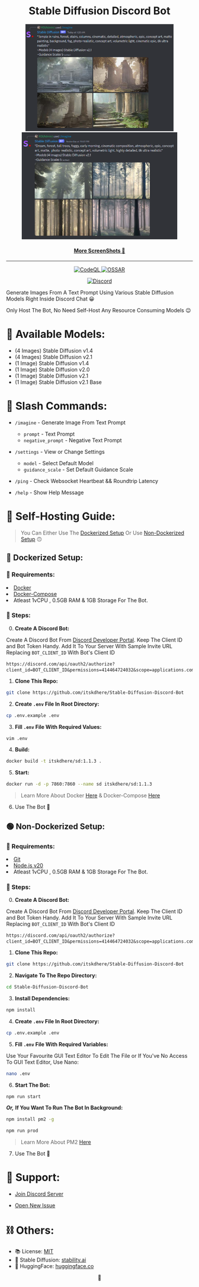 <h1 align="center">Stable Diffusion Discord Bot</h1>

<p align="center">
<img width="400px" src="https://github.com/itskdhere/Stable-Diffusion-Discord-Bot/blob/main/screenshots/ss-imagine-0.png" >
<img width="420px" src="https://github.com/itskdhere/Stable-Diffusion-Discord-Bot/blob/main/screenshots/ss-imagine-1.png" >
</p>
<h4 align="center"><a href="https://github.com/itskdhere/Stable-Diffusion-Discord-Bot/tree/main/screenshots">More ScreenShots 📸</a></h4>

<hr>

<p align="center">
<a href="https://github.com/itskdhere/Stable-Diffusion-Discord-Bot/actions/workflows/codeql.yml" title="CodeQL">
<img alt="CodeQL" src="https://github.com/itskdhere/Stable-Diffusion-Discord-Bot/actions/workflows/codeql.yml/badge.svg">
</a>
<a href="https://github.com/itskdhere/Stable-Diffusion-Discord-Bot/actions/workflows/ossar.yml" title="OSSAR">
<img alt="OSSAR" src="https://github.com/itskdhere/Stable-Diffusion-Discord-Bot/actions/workflows/ossar.yml/badge.svg">
</a>
</p>


<p align="center">
<a href="https://redirect.itskdhere.workers.dev/server/support/invite" target="_blank" title="Join Support Server"><img alt="Discord" src="https://img.shields.io/discord/917792741054894131?color=%235865F2&label=Chat&logo=discord&logoColor=%23FFFFFF&style=for-the-badge"></a>
</p>

Generate Images From A Text Prompt Using Various Stable Diffusion Models Right Inside Discord Chat 😀

Only Host The Bot, No Need Self-Host Any Resource Consuming Models 😉

# 📰 Available Models:
- (4 Images) Stable Diffusion v1.4
- (4 Images) Stable Diffusion v2.1
- (1 Image) Stable Diffusion v1.4
- (1 Image) Stable Diffusion v2.0
- (1 Image) Stable Diffusion v2.1
- (1 Image) Stable Diffusion v2.1 Base

# 🌠 Slash Commands:

- `/imagine` - Generate Image From Text Prompt
    - `prompt` - Text Prompt
    - `negative_prompt` - Negative Text Prompt
    <!-- - `model` - Select Model (comming soon) -->

- `/settings` - View or Change Settings
    - `model` - Select Default Model
    - `guidance_scale` - Set Default Guidance Scale

- `/ping` - Check Websocket Heartbeat && Roundtrip Latency

- `/help` - Show Help Message



# 🥏 Self-Hosting Guide:
> You Can Either Use The [Dockerized Setup](https://github.com/itskdhere/Stable-Diffusion-Discord-Bot#-dockerized-setup) Or Use [Non-Dockerized Setup](https://github.com/itskdhere/Stable-Diffusion-Discord-Bot#-non-dockerized-setup) 🙃

## 🐳 Dockerized Setup:
### 🧾 Requirements:
<li>
<a href="https://docs.docker.com/engine/install/" target="_blank">Docker</a>    
</li>
<li>
<a href="https://docs.docker.com/compose/install/" target="_blank">Docker-Compose</a>
</li>
<li>
Atleast 1vCPU , 0.5GB RAM & 1GB Storage For The Bot.    
</li>

### 📝 Steps:

0. **Create A Discord Bot:**

Create A Discord Bot From [Discord Developer Portal](https://discord.com/developers/applications). Keep The Client ID and Bot Token Handy. Add It To Your Server With Sample Invite URL Replacing `BOT_CLIENT_ID` With Bot's Client ID
```
https://discord.com/api/oauth2/authorize?client_id=BOT_CLIENT_ID&permissions=414464724032&scope=applications.commands%20bot
```

1. **Clone This Repo:**
```bash
git clone https://github.com/itskdhere/Stable-Diffusion-Discord-Bot
```

2. **Create `.env` File In Root Directory:**
```bash
cp .env.example .env
```

3. **Fill `.env` File With Required Values:**
```bash
vim .env
```

4. **Build:**
```bash
docker build -t itskdhere/sd:1.1.3 .
```

5. **Start:**
```bash
docker run -d -p 7860:7860 --name sd itskdhere/sd:1.1.3
```

> Learn More About Docker [Here](https://docs.docker.com/) & Docker-Compose [Here](https://docs.docker.com/compose/)

6. Use The Bot 🎉


## 🟢 Non-Dockerized Setup:
### 🧾 Requirements:
<li>
<a href="https://git-scm.com/" target="_blank">Git</a>
</li>
<li>
<a href="https://nodejs.org/" target="_blank">Node.js v20</a>
</li>
<li>
Atleast 1vCPU , 0.5GB RAM & 1GB Storage For The Bot.
</li>

### 📝 Steps:

0. **Create A Discord Bot:**

Create A Discord Bot From <a href="https://discord.com/developers/applications" target="_blank">Discord Developer Portal</a>. Keep The Client ID and Bot Token Handy. Add It To Your Server With Sample Invite URL Replacing `BOT_CLIENT_ID` With Bot's Client ID
```
https://discord.com/api/oauth2/authorize?client_id=BOT_CLIENT_ID&permissions=414464724032&scope=applications.commands%20bot
```

1. **Clone This Repo:**
```bash
git clone https://github.com/itskdhere/Stable-Diffusion-Discord-Bot
```

2. **Navigate To The Repo Directory:**
```bash
cd Stable-Diffusion-Discord-Bot
```

3. **Install Dependencies:**
```bash
npm install
```

4. **Create `.env` File In Root Directory:**
```bash
cp .env.example .env
```

5. **Fill `.env` File With Required Variables:**

Use Your Favourite GUI Text Editor To Edit The File or If You've No Access To GUI Text Editor, Use Nano:
```bash
nano .env
```

6. **Start The Bot:**
```bash
npm run start
```
***Or,*** **If You Want To Run The Bot In Background:**
```bash
npm install pm2 -g
```
```bash
npm run prod
```
> Learn More About PM2 [Here](https://pm2.keymetrics.io/docs/usage/quick-start/)

7. Use The Bot 🎉

# 💬 Support:
- [Join Discord Server](https://redirect.itskdhere.workers.dev/server/support/invite)

- [Open New Issue](https://github.com/itskdhere/Stable-Diffusion-Discord-Bot/issues/new/choose)

# ⛓ Others:
- 📚 License: [MIT](https://github.com/itskdhere/Stable-Diffusion-Discord-Bot/blob/main/LICENSE)
- 💫 Stable Diffusion: [stability.ai](https://stability.ai/)
- 🤗 HuggingFace: [huggingface.co](https://huggingface.co/)


<p align="center">🙂</p>
